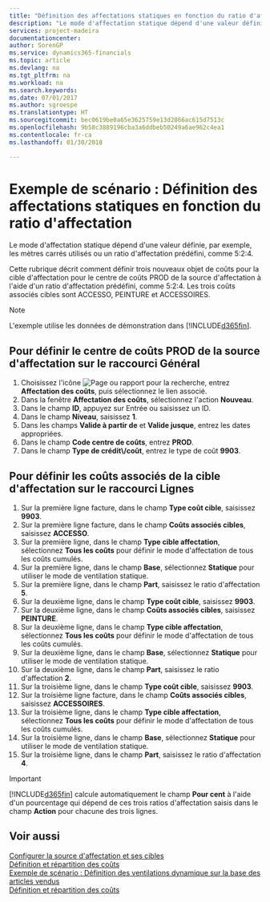 ```yaml
---
title: "Définition des affectations statiques en fonction du ratio d'affectation | Microsoft Docs"
description: "Le mode d'affectation statique dépend d'une valeur définie, par exemple, les mètres carrés utilisés ou un ratio d'affectation prédéfini, comme 5:2:4."
services: project-madeira
documentationcenter: 
author: SorenGP
ms.service: dynamics365-financials
ms.topic: article
ms.devlang: na
ms.tgt_pltfrm: na
ms.workload: na
ms.search.keywords: 
ms.date: 07/01/2017
ms.author: sgroespe
ms.translationtype: HT
ms.sourcegitcommit: bec0619be0a65e3625759e13d2866ac615d7513c
ms.openlocfilehash: 9b58c3889196cba3a6ddbeb50249a6ae962c4ea1
ms.contentlocale: fr-ca
ms.lasthandoff: 01/30/2018

---
```

# <a name="scenario-example-defining-static-allocations-based-on-allocation-ratio"></a>Exemple de scénario : Définition des affectations statiques en fonction du ratio d'affectation
Le mode d'affectation statique dépend d'une valeur définie, par exemple, les mètres carrés utilisés ou un ratio d'affectation prédéfini, comme 5:2:4.  

Cette rubrique décrit comment définir trois nouveaux objet de coûts pour la cible d'affectation pour le centre de coûts PROD de la source d'affectation à l'aide d'un ratio d'affectation prédéfini, comme 5:2:4. Les trois coûts associés cibles sont ACCESSO, PEINTURE et ACCESSOIRES.  

> [!NOTE]  
>  L'exemple utilise les données de démonstration dans [!INCLUDE[d365fin](includes/d365fin_md.md)].  

## <a name="to-define-the-allocation-source-prod-cost-center-on-the-general-fasttab"></a>Pour définir le centre de coûts PROD de la source d'affectation sur le raccourci Général  

1.  Choisissez l'icône ![Page ou rapport pour la recherche](media/ui-search/search_small.png "icône Page ou rapport pour la recherche"), entrez **Affectation des coûts**, puis sélectionnez le lien associé.  
2.  Dans la fenêtre **Affectation des coûts**, sélectionnez l'action **Nouveau**.  
3.  Dans le champ **ID**, appuyez sur Entrée ou saisissez un ID.  
4.  Dans le champ **Niveau**, saisissez **1**.  
5.  Dans les champs **Valide à partir de** et **Valide jusque**, entrez les dates appropriées.  
6.  Dans le champ **Code centre de coûts**, entrez **PROD**.  
7.  Dans le champ **Type de crédit\\\/coût**, entrez le type de coût **9903**.  

## <a name="to-define-the-allocation-target-cost-objects-on-the-lines-fasttab"></a>Pour définir les coûts associés de la cible d'affectation sur le raccourci Lignes  

1.  Sur la première ligne facture, dans le champ **Type coût cible**, saisissez **9903**.  
2.  Sur la première ligne facture, dans le champ **Coûts associés cibles**, saisissez **ACCESSO**.  
3.  Sur la première ligne, dans le champ **Type cible affectation**, sélectionnez **Tous les coûts** pour définir le mode d'affectation de tous les coûts cumulés.  
4.  Sur la première ligne, dans le champ **Base**, sélectionnez **Statique** pour utiliser le mode de ventilation statique.  
5.  Sur la première ligne, dans le champ **Part**, saisissez le ratio d'affectation **5**.  
6.  Sur la deuxième ligne, dans le champ **Type coût cible**, saisissez **9903**.  
7.  Sur la deuxième ligne, dans le champ **Coûts associés cibles**, saisissez **PEINTURE**.  
8.  Sur la deuxième ligne, dans le champ **Type cible affectation**, sélectionnez **Tous les coûts** pour définir le mode d'affectation de tous les coûts cumulés.  
9. Sur la deuxième ligne, dans le champ **Base**, sélectionnez **Statique** pour utiliser le mode de ventilation statique.  
10. Sur la deuxième ligne, dans le champ **Part**, saisissez le ratio d'affectation **2**.  
11. Sur la troisième ligne, dans le champ **Type coût cible**, saisissez **9903**.  
12. Sur la troisième ligne facture, dans le champ **Coûts associés cibles**, saisissez **ACCESSOIRES**.  
13. Sur la troisième ligne, dans le champ **Type cible affectation**, sélectionnez **Tous les coûts** pour définir le mode d'affectation de tous les coûts cumulés.  
14. Sur la troisième ligne, dans le champ **Base**, sélectionnez **Statique** pour utiliser le mode de ventilation statique.  
15. Sur la troisième ligne, dans le champ **Part**, saisissez le ratio d'affectation **4**.  

> [!IMPORTANT]  
>  [!INCLUDE[d365fin](includes/d365fin_md.md)] calcule automatiquement le champ **Pour cent** à l'aide d'un pourcentage qui dépend de ces trois ratios d'affectation saisis dans le champ **Action** pour chacune des trois lignes.  

## <a name="see-also"></a>Voir aussi  
[Configurer la source d'affectation et ses cibles](finance-how-to-set-up-allocation-source-and-targets.md)   
[Définition et répartition des coûts](finance-define-and-allocate-costs.md)   
[Exemple de scénario : Définition des ventilations dynamique sur la base des articles vendus](finance-scenario-example-defining-dynamic-allocations-based-on-items-sold.md)   
[Définition et répartition des coûts](finance-define-and-allocate-costs.md)

